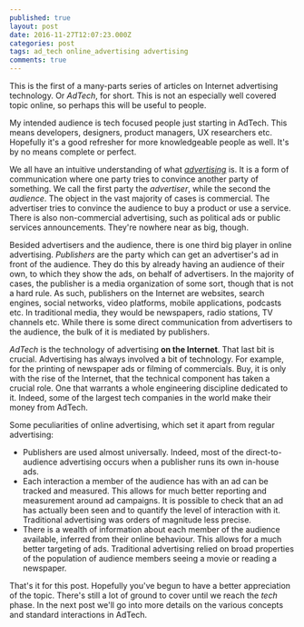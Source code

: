 ```yaml
---
published: true
layout: post
date: 2016-11-27T12:07:23.000Z
categories: post
tags: ad_tech online_advertising advertising
comments: true
---
```

This is the first of a many-parts series of articles on Internet advertising technology. Or _AdTech_, for short. This is not an especially well covered topic online, so perhaps this will be useful to people.

My intended audience is tech focused people just starting in AdTech. This means developers, designers, product managers, UX researchers etc. Hopefully it's a good refresher for more knowledgeable people as well. It's by no means complete or perfect.

We all have an intuitive understanding of what [_advertising_](https://en.wikipedia.org/wiki/Advertising) is. It is a form of communication where one party tries to convince another party of something. We call the first party the _advertiser_, while the second the _audience_. The object in the vast majority of cases is commercial. The advertiser tries to convince the audience to buy a product or use a service. There is also non-commercial advertising, such as political ads or public services announcements. They're nowhere near as big, though.

Besided advertisers and the audience, there is one third big player in online advertising. _Publishers_ are the party which can get an advertiser's ad in front of the audience. They do this by already having an audience of their own, to which they show the ads, on behalf of advertisers. In the majority of cases, the publisher is a media organization of some sort, though that is not a hard rule. As such, publishers on the Internet are websites, search engines, social networks, video platforms, mobile applications, podcasts etc. In traditional media, they would be newspapers, radio stations, TV channels etc. While there is some direct communication from advertisers to the audience, the bulk of it is mediated by publishers.

_AdTech_ is the technology of advertising **on the Internet**. That last bit is crucial. Advertising has always involved a bit of technology. For example, for the printing of newspaper ads or filming of commercials. Buy, it is only with the rise of the Internet, that the technical component has taken a crucial role.  One that warrants a whole engineering discipline dedicated to it. Indeed, some of the largest tech companies in the world make their money from AdTech.

Some peculiarities of online advertising, which set it apart from regular advertising:
- Publishers are used almost universally. Indeed, most of the direct-to-audience advertising occurs when a publisher runs its own in-house ads.
- Each interaction a member of the audience has with an ad can be tracked and measured. This allows for much better reporting and measurement around ad campaigns. It is possible to check that an ad has actually been seen and to quantify the level of interaction with it. Traditional advertising was orders of magnitude less precise.
- There is a wealth of information about each member of the audience available, inferred from their online behaviour. This allows for a much better targeting of ads. Traditional advertising relied on broad properties of the population of audience members seeing a movie or reading a newspaper.

That's it for this post. Hopefully you've begun to have a better appreciation of the topic. There's still a lot of ground to cover until we reach the _tech_ phase. In the next post we'll go into more details on the various concepts and standard interactions in AdTech.
